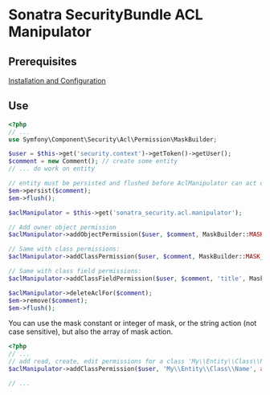 Sonatra SecurityBundle ACL Manipulator
======================================

## Prerequisites

[Installation and Configuration](index.md)

## Use

``` php
<?php
// ...
use Symfony\Component\Security\Acl\Permission\MaskBuilder;

$user = $this->get('security.context')->getToken()->getUser();
$comment = new Comment(); // create some entity
// ... do work on entity

// entity must be persisted and flushed before AclManipulator can act on it (needs identifier)
$em->persist($comment);
$em->flush();

$aclManipulator = $this->get('sonatra_security.acl.manipulator');

// Add owner object permission
$aclManipulator->addObjectPermission($user, $comment, MaskBuilder::MASK_OWNER);

// Same with class permissions:
$aclManipulator->addClassPermission($user, $comment, MaskBuilder::MASK_OWNER);

// Same with class field permissions:
$aclManipulator->addClassFieldPermission($user, $comment, 'title', MaskBuilder::MASK_OWNER);

$aclManipulator->deleteAclFor($comment);
$em->remove($comment);
$em->flush();
```


You can use the mask constant or integer of mask, or the string action (not case sensitive), but also the array of mask action.

```php
<?php
// ...
// add read, create, edit permissions for a class 'My\\Entity\\Class\\Name'
$aclManipulator->addClassPermission($user, 'My\\Entity\\Class\\Name', array(MaskBuilder::MASK_VIEW, 2, 'edit'));

// ...
```
